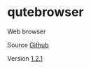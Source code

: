 # qutebrowser

Web browser

Source [Github](https://github.com/qutebrowser/qutebrowser)

Version [1.2.1](https://github.com/qutebrowser/qutebrowser/releases/tag/v1.2.1)
